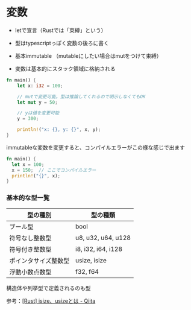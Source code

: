 # 変数

- letで宣言（Rustでは「束縛」という）

- 型はtypescriptっぽく変数の後ろに書く

- 基本immutable （mutableにしたい場合はmutをつけて束縛）

- 変数は基本的にスタック領域に格納される

```rust
fn main() {
    let x: i32 = 100; 

    // mutで変更可能。型は推論してくれるので明示しなくてもOK
    let mut y = 50; 

    // yは値を変更可能
    y = 300; 

    println!("x: {}, y: {}", x, y);
}
```

immutableな変数を変更すると、コンパイルエラーがこの様な感じで出ます
``` rust
fn main() {
  let x = 100;
  x = 150;  // ここでコンパイルエラー
  println!("{}", x);
}
```

### 基本的な型一覧

| 型の種別 | 型の種類 |
| --- | --- |
| ブール型 | bool |
| 符号なし整数型 | u8, u32, u64, u128 |
| 符号付き整数型 | i8, i32, i64, i128 |
| ポインタサイズ整数型 | usize, isize |
| 浮動小数点数型 | f32, f64 |

構造体や列挙型で定義されるのも型

参考：[[Rust] isize、usizeとは - Qiita](https://qiita.com/osorezugoing/items/23940e2507ae6149f12d)

